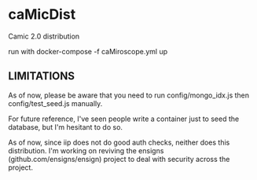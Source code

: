 # caMicDist
Camic 2.0 distribution

run with docker-compose -f caMiroscope.yml up

## LIMITATIONS
As of now, please be aware that you need to run config/mongo_idx.js then config/test_seed.js manually.

For future reference, I've seen people write a container just to seed the database, but I'm hesitant to do so.

As of now, since iip does not do good auth checks, neither does this distribution. I'm working on reviving the ensigns (github.com/ensigns/ensign) project to deal with security across the project.
